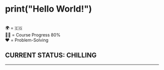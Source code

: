 <h1>print("Hello World!")</h1><br>
🌍 = 🇪🇬<br>
👨‍💻 = Course Progress 80% <br>
❤️ = Problem-Solving <br>
<H2>CURRENT STATUS: CHILLING</H2><hr>
